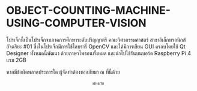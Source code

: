 # OBJECT-COUNTING-MACHINE-USING-COMPUTER-VISION
โปรเจ็กนี้เป็นโปรเจ็กจบภาคการศึกษาระดับปริญญาตรี คณะวิศวกรรมศาสตร์ สาขาอิเล็กทรอนิกส์อัจฉริยะ #01
ซึ่งในโปรเจ็กมีการใช้ไลบรารี่ OpenCV และได้มีการเขียน GUI ครอบโดยใช้ Qt Designer ทั้งหมดนี้พัฒนา
ด้วยภาษาไพธอนทั้งหมด และนำไปใช้รันบนบอร์ด Raspberry Pi 4 แรม 2GB

หากมีข้อผิดพลาดประการใด ผู้จัดทำต้องขออภัยมา ณ ที่นี้ด้วย
                                    
                                    พัทธวัช
